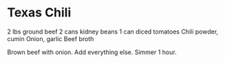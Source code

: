 # Texas Chili

2 lbs ground beef
2 cans kidney beans
1 can diced tomatoes
Chili powder, cumin
Onion, garlic
Beef broth

Brown beef with onion. Add everything else. Simmer 1 hour.